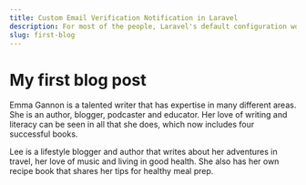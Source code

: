 ```yaml
---
title: Custom Email Verification Notification in Laravel
description: For most of the people, Laravel's default configuration works just fine but sometimes we need to tweak it a bit to attain our desired result
slug: first-blog
---
```


# My first blog post

Emma Gannon is a talented writer that has expertise in many different areas. She is an author, blogger, podcaster and educator. Her love of writing and literacy can be seen in all that she does, which now includes four successful books.

Lee is a lifestyle blogger and author that writes about her adventures in travel, her love of music and living in good health. She also has her own recipe book that shares her tips for healthy meal prep.

